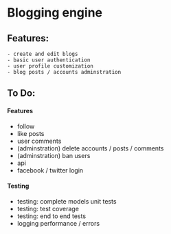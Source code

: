 # Blogging engine

## Features:

    - create and edit blogs
    - basic user authentication
    - user profile customization
    - blog posts / accounts adminstration


## To Do:

#### Features

- follow
- like posts
- user comments
- (adminstration) delete accounts / posts / comments
- (adminstration) ban users
- api
- facebook / twitter login

#### Testing 

- testing: complete models unit tests
- testing: test coverage
- testing: end to end tests
- logging performance / errors
